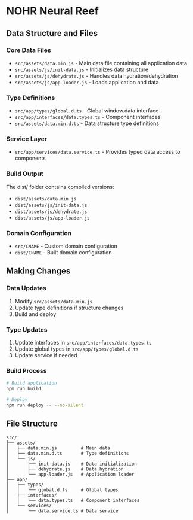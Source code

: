 # NOHR Neural Reef

## Data Structure and Files

### Core Data Files
- `src/assets/data.min.js` - Main data file containing all application data
- `src/assets/js/init-data.js` - Initializes data structure
- `src/assets/js/dehydrate.js` - Handles data hydration/dehydration
- `src/assets/js/app-loader.js` - Loads application and data

### Type Definitions
- `src/app/types/global.d.ts` - Global window.data interface
- `src/app/interfaces/data.types.ts` - Component interfaces
- `src/assets/data.min.d.ts` - Data structure type definitions

### Service Layer
- `src/app/services/data.service.ts` - Provides typed data access to components

### Build Output
The dist/ folder contains compiled versions:
- `dist/assets/data.min.js`
- `dist/assets/js/init-data.js`
- `dist/assets/js/dehydrate.js`
- `dist/assets/js/app-loader.js`

### Domain Configuration
- `src/CNAME` - Custom domain configuration
- `dist/CNAME` - Built domain configuration

## Making Changes

### Data Updates
1. Modify `src/assets/data.min.js`
2. Update type definitions if structure changes
3. Build and deploy

### Type Updates
1. Update interfaces in `src/app/interfaces/data.types.ts`
2. Update global types in `src/app/types/global.d.ts`
3. Update service if needed

### Build Process
```bash
# Build application
npm run build

# Deploy
npm run deploy -- --no-silent
```

## File Structure
```
src/
├── assets/
│   ├── data.min.js         # Main data
│   ├── data.min.d.ts       # Type definitions
│   └── js/
│       ├── init-data.js    # Data initialization
│       ├── dehydrate.js    # Data hydration
│       └── app-loader.js   # Application loader
├── app/
│   ├── types/
│   │   └── global.d.ts     # Global types
│   ├── interfaces/
│   │   └── data.types.ts   # Component interfaces
│   └── services/
│       └── data.service.ts # Data service
``` 